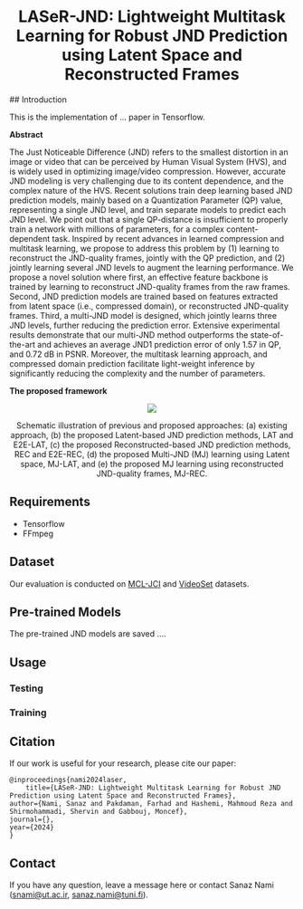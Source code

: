 <h1 align="center"> LASeR-JND: Lightweight Multitask Learning for Robust JND Prediction using Latent Space and Reconstructed Frames</h1>
## Introduction

This is the implementation of ... paper in Tensorflow.

**Abstract**

The Just Noticeable Difference (JND) refers to the smallest distortion in an image or video that can be perceived by Human Visual System (HVS), and is widely used in optimizing image/video compression. However, accurate JND modeling is very challenging due to its content dependence, and the complex nature of the HVS. Recent solutions train deep learning based JND prediction models, mainly based on a Quantization Parameter (QP) value, representing a single JND level, and train separate models to predict each JND level. We point out that a single QP-distance is insufficient to properly train a network with millions of parameters, for a complex content-dependent task. Inspired by recent advances in learned compression and multitask learning, we propose to address this problem by (1) learning to reconstruct the JND-quality frames, jointly with the QP prediction, and (2) jointly learning several JND levels to augment the learning performance. We propose a novel solution where first, an effective feature backbone is trained by learning to reconstruct JND-quality frames from the raw frames. Second, JND prediction models are trained based on features extracted from latent space (i.e., compressed domain), or reconstructed JND-quality frames. Third, a multi-JND model is designed, which jointly learns three JND levels, further reducing the prediction error. Extensive experimental results demonstrate that our multi-JND method outperforms the state-of-the-art and achieves an average JND1 prediction error of only 1.57 in QP, and 0.72 dB in PSNR. Moreover, the multitask learning approach, and compressed domain prediction facilitate light-weight inference by significantly reducing the complexity and the number of parameters. 


**The proposed framework**
<p align="center">
  <img src="https://github.com/sanaznami/LASeR-JND/assets/59918141/8edce9b1-a6a6-440c-a468-374375cb7cb8">
</p>

<p align="center">Schematic illustration of previous and proposed approaches: (a) existing approach, (b) the proposed Latent-based JND prediction methods, LAT and E2E-LAT, (c) the proposed Reconstructed-based JND prediction methods, REC and E2E-REC, (d) the proposed Multi-JND (MJ) learning using Latent space, MJ-LAT, and (e) the proposed MJ learning using reconstructed JND-quality frames, MJ-REC.</p>


## Requirements

- Tensorflow
- FFmpeg


## Dataset

Our evaluation is conducted on [MCL-JCI](https://mcl.usc.edu/mcl-jci-dataset/) and [VideoSet](https://ieee-dataport.org/documents/videoset) datasets.


## Pre-trained Models
The pre-trained JND models are saved ....


## Usage

### Testing

### Training


## Citation

If our work is useful for your research, please cite our paper:

    @inproceedings{nami2024laser,
    	title={LASeR-JND: Lightweight Multitask Learning for Robust JND Prediction using Latent Space and Reconstructed Frames},
	author={Nami, Sanaz and Pakdaman, Farhad and Hashemi, Mahmoud Reza and Shirmohammadi, Shervin and Gabbouj, Moncef},
	journal={},
	year={2024}
    }


## Contact

If you have any question, leave a message here or contact Sanaz Nami (snami@ut.ac.ir, sanaz.nami@tuni.fi).



